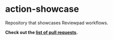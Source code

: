 # action-showcase

Repository that showcases Reviewpad workflows.


**Check out the [list of pull requests](https://github.com/reviewpad/action-showcase/pulls).**
